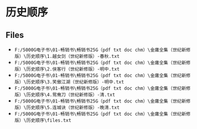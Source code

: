 # 历史顺序

## Files

- `F:/5000G电子书\01-畅销书\畅销书25G（pdf txt doc chm）\金庸全集（世纪新修版）\历史顺序\1.越女剑（世纪新修版）-春秋.txt`
- `F:/5000G电子书\01-畅销书\畅销书25G（pdf txt doc chm）\金庸全集（世纪新修版）\历史顺序\2.侠客行（世纪新修版）-明中.txt`
- `F:/5000G电子书\01-畅销书\畅销书25G（pdf txt doc chm）\金庸全集（世纪新修版）\历史顺序\3.笑傲江湖（世纪新修版）-明中.txt`
- `F:/5000G电子书\01-畅销书\畅销书25G（pdf txt doc chm）\金庸全集（世纪新修版）\历史顺序\4.鸳鸯刀（世纪新修版）-清.txt`
- `F:/5000G电子书\01-畅销书\畅销书25G（pdf txt doc chm）\金庸全集（世纪新修版）\历史顺序\5.连城诀（世纪新修版）-晚清.txt`
- `F:/5000G电子书\01-畅销书\畅销书25G（pdf txt doc chm）\金庸全集（世纪新修版）\历史顺序\files.txt`
